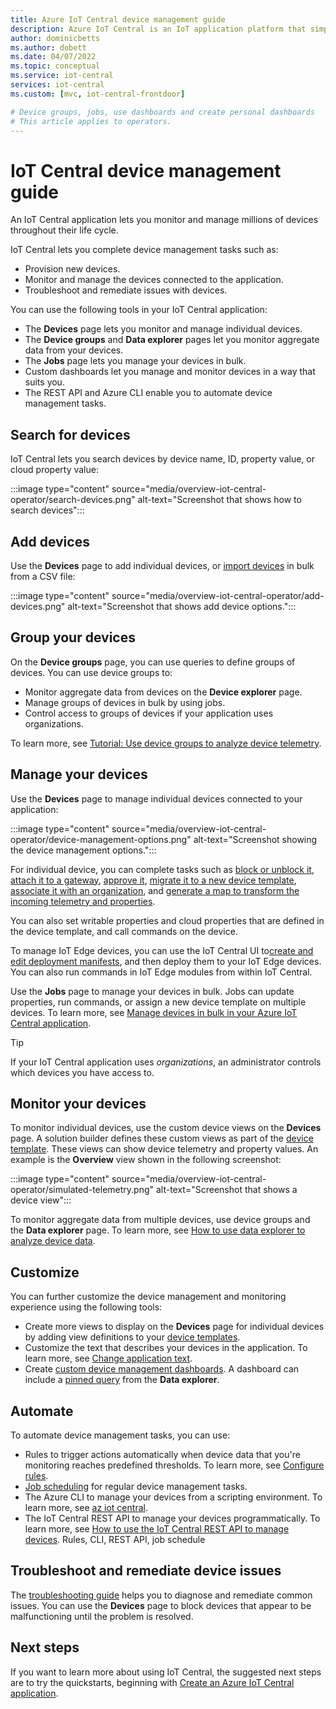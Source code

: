 ```yaml
---
title: Azure IoT Central device management guide
description: Azure IoT Central is an IoT application platform that simplifies the creation of IoT solutions. This guide describes how to manage the IoT devices connected to your IoT Central application. 
author: dominicbetts
ms.author: dobett
ms.date: 04/07/2022
ms.topic: conceptual
ms.service: iot-central
services: iot-central
ms.custom: [mvc, iot-central-frontdoor]

# Device groups, jobs, use dashboards and create personal dashboards
# This article applies to operators.
---
```


# IoT Central device management guide

An IoT Central application lets you monitor and manage millions of devices throughout their life cycle.

IoT Central lets you complete device management tasks such as:

- Provision new devices.
- Monitor and manage the devices connected to the application.
- Troubleshoot and remediate issues with devices.

You can use the following tools in your IoT Central application:

- The **Devices** page lets you monitor and manage individual devices.
- The **Device groups** and **Data explorer** pages let you monitor aggregate data from your devices.
- The **Jobs** page lets you manage your devices in bulk.
- Custom dashboards let you manage and monitor devices in a way that suits you.
- The REST API and Azure CLI enable you to automate device management tasks.

## Search for devices

IoT Central lets you search devices by device name, ID, property value, or cloud property value:

:::image type="content" source="media/overview-iot-central-operator/search-devices.png" alt-text="Screenshot that shows how to search devices":::

## Add devices

Use the **Devices** page to add individual devices, or [import devices](howto-manage-devices-in-bulk.md#import-devices) in bulk from a CSV file:

:::image type="content" source="media/overview-iot-central-operator/add-devices.png" alt-text="Screenshot that shows add device options.":::

## Group your devices

On the **Device groups** page, you can use queries to define groups of devices. You can use device groups to:

- Monitor aggregate data from devices on the **Device explorer** page.
- Manage groups of devices in bulk by using jobs.
- Control access to groups of devices if your application uses organizations.

To learn more, see [Tutorial: Use device groups to analyze device telemetry](tutorial-use-device-groups.md).

## Manage your devices

Use the **Devices** page to manage individual devices connected to your application:

:::image type="content" source="media/overview-iot-central-operator/device-management-options​.png" alt-text="Screenshot showing the device management options.":::

For individual device, you can complete tasks such as [block or unblock it](howto-manage-devices-individually.md#device-status-values), [attach it to a gateway](tutorial-define-gateway-device-type.md), [approve it](howto-manage-devices-individually.md#device-status-values), [migrate it to a new device template](howto-edit-device-template.md#migrate-a-device-across-versions), [associate it with an organization](howto-create-organizations.md), and [generate a map to transform the incoming telemetry and properties](howto-map-data.md).

You can also set writable properties and cloud properties that are defined in the device template, and call commands on the device.

To manage IoT Edge devices, you can use the IoT Central UI to[create and edit deployment manifests](concepts-iot-edge.md#iot-edge-deployment-manifests-and-iot-central-device-templates), and then deploy them to your IoT Edge devices. You can also run commands in IoT Edge modules from within IoT Central.  

Use the **Jobs** page to manage your devices in bulk. Jobs can update properties, run commands, or assign a new device template on multiple devices. To learn more, see [Manage devices in bulk in your Azure IoT Central application](howto-manage-devices-in-bulk.md).

> [!TIP]
> If your IoT Central application uses *organizations*, an administrator controls which devices you have access to.

## Monitor your devices

To monitor individual devices, use the custom device views on the **Devices** page. A solution builder defines these custom views as part of the [device template](concepts-device-templates.md). These views can show device telemetry and property values. An example is the **Overview** view shown in the following screenshot:

:::image type="content" source="media/overview-iot-central-operator/simulated-telemetry.png" alt-text="Screenshot that shows a device view":::

To monitor aggregate data from multiple devices, use device groups and the **Data explorer** page. To learn more, see [How to use data explorer to analyze device data](howto-create-analytics.md).

## Customize

You can further customize the device management and monitoring experience using the following tools:

- Create more views to display on the **Devices** page for individual devices by adding view definitions to your [device templates](concepts-device-templates.md).
- Customize the text that describes your devices in the application. To learn more, see [Change application text](howto-customize-ui.md#change-application-text).
- Create [custom device management dashboards](howto-manage-dashboards.md). A dashboard can include a [pinned query](howto-manage-dashboards.md#pin-analytics-to-dashboard) from the **Data explorer**.

## Automate

To automate device management tasks, you can use:

- Rules to trigger actions automatically when device data that you're monitoring reaches predefined thresholds. To learn more, see [Configure rules](howto-configure-rules.md).
- [Job scheduling](howto-manage-devices-in-bulk.md#create-and-run-a-job) for regular device management tasks.
- The Azure CLI to manage your devices from a scripting environment. To learn more, see [az iot central](/cli/azure/iot/central).
- The IoT Central REST API to manage your devices programmatically. To learn more, see [How to use the IoT Central REST API to manage devices](howto-manage-devices-with-rest-api.md).
Rules, CLI, REST API, job schedule

## Troubleshoot and remediate device issues

The [troubleshooting guide](troubleshoot-connection.md) helps you to diagnose and remediate common issues. You can use the **Devices** page to block devices that appear to be malfunctioning until the problem is resolved.

## Next steps

If you want to learn more about using IoT Central, the suggested next steps are to try the quickstarts, beginning with [Create an Azure IoT Central application](./quick-deploy-iot-central.md).
